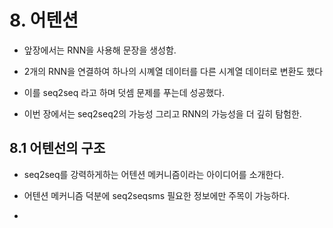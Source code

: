 # 8. 어텐션

- 앞장에서는 RNN을 사용해 문장을 생성함.

- 2개의 RNN을 연결하여 하나의 시꼐열 데이터를 다른 시계열 데이터로 변환도 했다

- 이를 seq2seq 라고 하며 덧셈 문제를 푸는데 성공했다.

- 이번 장에서는 seq2seq2의 가능성 그리고 RNN의 가능성을 더 깊히 탐험한.

## 8.1 어텐선의 구조

- seq2seq를 강력하게하는 어텐션 메커니즘이라는 아이디어를 소개한다.

- 어텐션 메커니즘 덕분에 seq2seqsms 필요한 정보에만 주목이 가능하다.

- 
